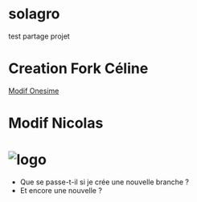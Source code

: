 # solagro
test partage projet

Creation Fork Céline
=======

[Modif Onesime](/onesime.md)

# Modif Nicolas


![logo](https://encrypted-tbn0.gstatic.com/images?q=tbn:ANd9GcSi1YE5XsIl-QUQjD0Numb2Okyc7NeOrxVAtYWh5Xtn&s)
=======
- Que se passe-t-il si je crée une nouvelle branche ?
- Et encore une nouvelle ?

